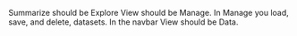Summarize should be Explore
View should be Manage. In Manage you load, save, and delete, datasets.
In the navbar View should be Data.
